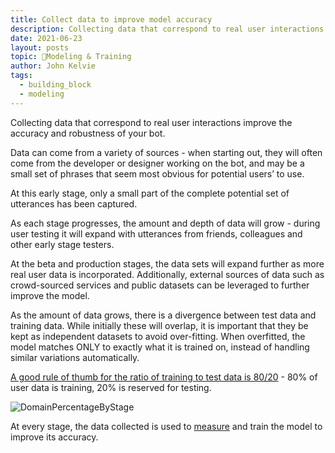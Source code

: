 ```yaml
---
title: Collect data to improve model accuracy
description: Collecting data that correspond to real user interactions improve the accuracy and robustness of your bot.
date: 2021-06-23
layout: posts
topic: 🚂Modeling & Training
author: John Kelvie
tags:
  - building_block
  - modeling
---
```

Collecting data that correspond to real user interactions improve the accuracy and robustness of your bot. 

Data can come from a variety of sources - when starting out, they will often come from the developer or designer working on the bot, and may be a small set of phrases that seem most obvious for potential users’ to use.

At this early stage, only a small part of the complete potential set of utterances has been captured.

As each stage progresses, the amount and depth of data will grow - during user testing it will expand with utterances from friends, colleagues and other early stage testers.

At the beta and production stages, the data sets will expand further as more real user data is incorporated. Additionally, external sources of data such as crowd-sourced services and public datasets can be leveraged to further improve the model.

As the amount of data grows, there is a divergence between test data and training data. While initially these will overlap, it is important that they be kept as independent datasets to avoid over-fitting. When overfitted, the model matches ONLY to exactly what it is trained on, instead of handling similar variations automatically. 

[A good rule of thumb for the ratio of training to test data is 80/20](https://stackoverflow.com/questions/13610074/is-there-a-rule-of-thumb-for-how-to-divide-a-dataset-into-training-and-validatio) - 80% of user data is training, 20% is reserved for testing.

![DomainPercentageByStage](/static/img/domain-percentage-by-stage.png)

At every stage, the data collected is used to [measure](/building-blocks/modeling/measuring-accuracy.md) and train the model to improve its accuracy. 